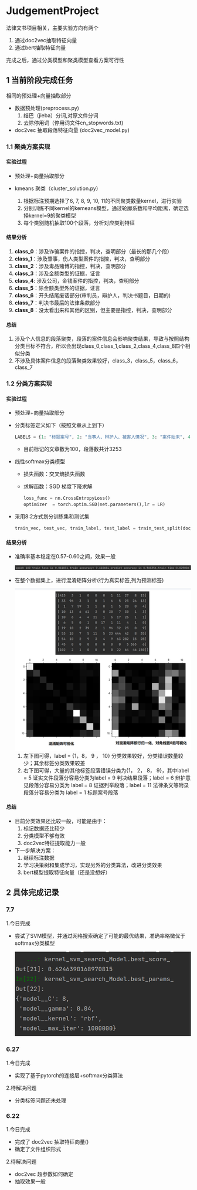 # JudgementProject

法律文书项目相关，主要实验方向有两个

1. 通过doc2vec抽取特征向量
2. 通过bert抽取特征向量

完成之后，通过分类模型和聚类模型查看方案可行性


## 1 当前阶段完成任务
相同的预处理+向量抽取部分

* 数据预处理(preprocess.py)
  1. 结巴（jieba）分词,对原文件分词
  2. 去除停用词（停用词文件cn_stopwords.txt)
*  doc2vec 抽取段落特征向量 (doc2vec_model.py)
### 1.1 聚类方案实现
#### 实验过程

- 预处理+向量抽取部分

- kmeans 聚类（cluster_solution.py）

  1. 根据标注预期选择了6, 7, 8, 9, 10, 11的不同聚类数量kernel，进行实验
  2. 分别训练不同kernel的kemeans模型，通过轮廓系数和平均距离，确定选择kernel=9的聚类模型
  3. 每个类别随机抽取100个段落，分析对应类别特征
#### 结果分析

1. **class_0**：涉及诈骗案件的指控，判决，查明部分（最长的那几个段）
2. **class_1**：涉及肇事，伤人类型案件的指控，判决，查明部分
3. **class_2**：涉及毒品赌博的指控，判决，查明部分
4. **class_3**：涉及金额类型的证据，证言
5. **class_4**:  涉及公司，金钱案件的指控，判决，查明部分
6. **class_5**：除金额类型外的证据，证言
7. **class_6**：开头结尾废话部分(审判员，辩护人，判决书题目，日期的)
8. **class_7**：判决书最后的法律条款部分
9. **class_8**：没太看出来和其他的区别，但主要是指控，判决，查明部分

#### 总结

1. 涉及个人信息的段落聚类，段落的案件信息会影响聚类结果，导致与按照结构分类目标不符合，所以会出现class_0,class_1,class_2,class_4,class_8四个相似分类
2. 不涉及具体案件信息的段落聚类效果较好，class_3，class_5，class_6，class_7

### 1.2 分类方案实现

#### 实验过程

- 预处理+向量抽取部分

- 分类标签定义如下（按照文章从上到下）

  ```python
  LABELS = {1: "标题案号", 2: "当事人、辩护人、被害人情况", 3: "案件始末", 4: "指控", 5: "证实文件", 6: "辩护意见", 7: "事实", 8: "证据列举", 9: "判决结果", 10: "尾部", 11: "法律条文等附录"}
  ```

  - 目前标记的文章数为100，段落数共计3253

- 线性softmax分类模型

  * 损失函数：交叉熵损失函数

  * 求解函数：SGD 梯度下降求解

    ```python
    loss_func = nn.CrossEntropyLoss()
    optimizer  = torch.optim.SGD(net.parameters(),lr = LR)
    ```

* 采用8:2方式划分训练集和测试集

  ```python
  train_vec, test_vec, train_label, test_label = train_test_split(doc_vec_flatten, doc_labels_flatten, test_size=0.2)
  ```

#### 结果分析

* 准确率基本稳定在0.57-0.60之间，效果一般

  ![image-20210705153135234](README.assets/image-20210705153135234.png)

* 在整个数据集上，进行混淆矩阵分析(行为真实标签,列为预测标签)

  <img src="README.assets\image-20210705154925725.png" alt="image-20210705154925725" style="zoom:50%;" />

  1. 左下图可得，label = {1，8， 9 ， 10} 分类效果较好，分类错误数量较少；其余标签分类效果较差
  2. 右下图可得，大量的其他标签段落错误分类为{1， 2， 8， 9}，其中label = 5  证实文件段落分容易分类为label = 9 判决结果段落；label = 6 辩护意见段落分容易分类为 label = 8 证据列举段落；label = 11 法律条文等附录段落分容易分类为 label = 1 标题案号段落

#### 总结

* 目前分类效果还比较一般，可能是由于：
  1. 标记数据还比较少
  2. 分类模型不够有效
  3. doc2vec特征提取能力一般
* 下一步解决方案：
  1. 继续标注数据
  2. 学习决策树和集成学习，实现另外的分类算法，改进分类效果
  3. bert模型提取特征向量（还是没想好）

## 2 具体完成记录
### 7.7
1.今日完成
  * 尝试了SVM模型，并通过网格搜索确定了可能的最优结果，准确率略微优于softmax分类模型

    ![image-20210707100701437](README.assets/image-20210707100701437.png)

### 6.27
1.今日完成
  * 实现了基于pytorch的连接层+softmax分类算法

2.待解决问题
  * 分类标签问题还未处理
### 6.22
1.今日完成
  * 完成了 doc2vec 抽取特征向量()
  * 确定了文件组织形式

2.待解决问题
  * doc2vec 超参数如何确定
  * 抽取效果一般
